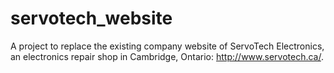 # servotech_website
A project to replace the existing company website of ServoTech Electronics, an electronics repair shop in Cambridge, Ontario: http://www.servotech.ca/. 
